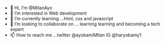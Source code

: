 - 👋 Hi, I’m @MilanAyo
- 👀 I’m interested in Web development
- 🌱 I’m currently learning ...html, css and javascript
- 💞️ I’m looking to collaborate on ... learning learning and becoming a tech expert
- 📫 How to reach me ...twitter @ayobamiMilan IG @haryobamy1

<!---
MilanAyo/MilanAyo is a ✨ special ✨ repository because its `README.md` (this file) appears on your GitHub profile.
You can click the Preview link to take a look at your changes.
--->
